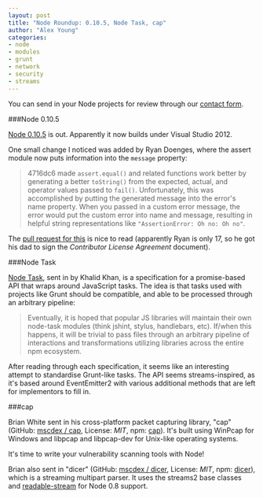 ```yaml
---
layout: post
title: "Node Roundup: 0.10.5, Node Task, cap"
author: "Alex Young"
categories: 
- node
- modules
- grunt
- network
- security
- streams
---
```


<div class="intro">
You can send in your Node projects for review through our <a href="/contact.html">contact form</a>.
</div>

###Node 0.10.5

[Node 0.10.5](http://blog.nodejs.org/2013/04/23/node-v0-10-5-stable/) is out.  Apparently it now builds under Visual Studio 2012.

One small change I noticed was added by Ryan Doenges, where the assert module now puts information into the `message` property:

> 4716dc6 made `assert.equal()` and related functions work better by generating a better `toString()` from the expected, actual, and operator values passed to `fail()`. Unfortunately, this was accomplished by putting the generated message into the error's name property. When you passed in a custom error message, the error would put the custom error into name and message, resulting in helpful string representations like `"AssertionError: Oh no: Oh no"`.

The [pull request for this](https://github.com/joyent/node/pull/5293) is nice to read (apparently Ryan is only 17, so he got his dad to sign the _Contributor License Agreement_ document).

###Node Task

[Node Task](https://github.com/node-task/spec/wiki), sent in by Khalid Khan, is a specification for a promise-based API that wraps around JavaScript tasks.  The idea is that tasks used with projects like Grunt should be compatible, and able to be processed through an arbitrary pipeline:

> Eventually, it is hoped that popular JS libraries will maintain their own node-task modules (think jshint, stylus, handlebars, etc). If/when this happens, it will be trivial to pass files through an arbitrary pipeline of interactions and transformations utilizing libraries across the entire npm ecosystem.

After reading through each specification, it seems like an interesting attempt to standardise Grunt-like tasks.  The API seems streams-inspired, as it's based around EventEmitter2 with various additional methods that are left for implementors to fill in.

###cap

Brian White sent in his cross-platform packet capturing library, "cap" (GitHub: [mscdex / cap](https://github.com/mscdex/cap), License: _MIT_, npm: [cap](https://npmjs.org/package/cap)).  It's built using WinPcap for Windows and libpcap and libpcap-dev for Unix-like operating systems.

It's time to write your vulnerability scanning tools with Node!

Brian also sent in "dicer" (GitHub: [mscdex / dicer](https://github.com/mscdex/dicer), License: _MIT_, npm: [dicer](https://npmjs.org/package/dicer)), which is a streaming multipart parser.  It uses the streams2 base classes and [readable-stream](https://npmjs.org/package/readable-stream) for Node 0.8 support.

